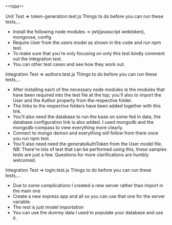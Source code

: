 
    **TODO**
Unit Test => token-generation.test.js
Things to do before you can run these tests,...
-   Install the following node modules -> jwt(javascript webtoken), mongoose, config
-   Require User from the users model as shown in the code and run npm test.
-   To make sure that you're only focusing on only this test kindly comment out the integration test.
-   You can other test cases and see how they work out. 

Integration Test => authors.test.js
Things to do before you can run these tests,...
-   After installing each of the necessary node modules ie the modules that have been required into the test file at the top; you'll also to import the User and the Author property from the respective folder. 
-   The links to the respective folders have been added together with this link.
-   You'll also need the database to run the base on some fed in data, the database configuration link is also added. I used mongodb and the mongodb-compass to view everything more clearly.
-   Connect to mongo demon and everything will follow from there once you run npm test.
-   You'll also need need the generateAuthToken from the User model file.
*NB*: There're lots of test that can be performed using this, these samples tests are just a few.
    Questions for more clarifications are humbly welcomed.

Integration Test => login.test.js
Things to do before you can run these tests,...
-   Due to some complications I created a new server rather than import in the main one
-   Create a new express app and all so you can use that one for the server variable.
-   The rest is just model importation
-   You can use the dummy data I used to populate your database and use it.